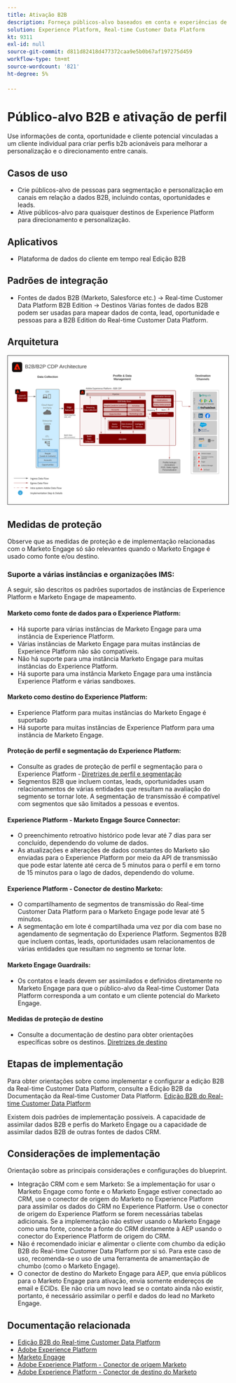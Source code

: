 ```yaml
---
title: Ativação B2B
description: Forneça públicos-alvo baseados em conta e experiências de clientes centradas em perfis com o Real-time Customer Data Platform ​.
solution: Experience Platform, Real-time Customer Data Platform
kt: 9311
exl-id: null
source-git-commit: d811d82418d477372caa9e5b0b67af197275d459
workflow-type: tm+mt
source-wordcount: '821'
ht-degree: 5%

---
```


# Público-alvo B2B e ativação de perfil

Use informações de conta, oportunidade e cliente potencial vinculadas a um cliente individual para criar perfis b2b acionáveis para melhorar a personalização e o direcionamento entre canais.

## Casos de uso

* Crie públicos-alvo de pessoas para segmentação e personalização em canais em relação a dados B2B, incluindo contas, oportunidades e leads.
* Ative públicos-alvo para quaisquer destinos de Experience Platform para direcionamento e personalização.

## Aplicativos

* Plataforma de dados do cliente em tempo real Edição B2B

## Padrões de integração

* Fontes de dados B2B (Marketo, Salesforce etc.) -> Real-time Customer Data Platform B2B Edition -> Destinos Várias fontes de dados B2B podem ser usadas para mapear dados de conta, lead, oportunidade e pessoas para a B2B Edition do Real-time Customer Data Platform.

## Arquitetura

<img src="assets/b2b-activation.svg" alt="Arquitetura de referência para o B2B Ativation Blueprint" style="border:1px solid #4a4a4a" />
<br>

## Medidas de proteção

Observe que as medidas de proteção e de implementação relacionadas com o Marketo Engage só são relevantes quando o Marketo Engage é usado como fonte e/ou destino.

### Suporte a várias instâncias e organizações IMS:

A seguir, são descritos os padrões suportados de instâncias de Experience Platform e Marketo Engage de mapeamento.

#### Marketo como fonte de dados para o Experience Platform:

* Há suporte para várias instâncias de Marketo Engage para uma instância de Experience Platform.
* Várias instâncias de Marketo Engage para muitas instâncias de Experience Platform não são compatíveis.
* Não há suporte para uma instância Marketo Engage para muitas instâncias do Experience Platform.
* Há suporte para uma instância Marketo Engage para uma instância Experience Platform e várias sandboxes.

#### Marketo como destino do Experience Platform:

* Experience Platform para muitas instâncias do Marketo Engage é suportado
* Há suporte para muitas instâncias de Experience Platform para uma instância de Marketo Engage.

#### Proteção de perfil e segmentação do Experience Platform:

* Consulte as grades de proteção de perfil e segmentação para o Experience Platform - [Diretrizes de perfil e segmentação](https://experienceleague.adobe.com/docs/experience-platform/profile/guardrails.html?lang=pt-BR)
* Segmentos B2B que incluem contas, leads, oportunidades usam relacionamentos de várias entidades que resultam na avaliação do segmento se tornar lote. A segmentação de transmissão é compatível com segmentos que são limitados a pessoas e eventos.

#### Experience Platform - Marketo Engage Source Connector:

* O preenchimento retroativo histórico pode levar até 7 dias para ser concluído, dependendo do volume de dados.
* As atualizações e alterações de dados constantes do Marketo são enviadas para o Experience Platform por meio da API de transmissão que pode estar latente até cerca de 5 minutos para o perfil e em torno de 15 minutos para o lago de dados, dependendo do volume.

#### Experience Platform - Conector de destino Marketo:

* O compartilhamento de segmentos de transmissão do Real-time Customer Data Platform para o Marketo Engage pode levar até 5 minutos.
* A segmentação em lote é compartilhada uma vez por dia com base no agendamento de segmentação do Experience Platform. Segmentos B2B que incluem contas, leads, oportunidades usam relacionamentos de várias entidades que resultam no segmento se tornar lote.

#### Marketo Engage Guardrails:

* Os contatos e leads devem ser assimilados e definidos diretamente no Marketo Engage para que o público-alvo da Real-time Customer Data Platform corresponda a um contato e um cliente potencial do Marketo Engage.

#### Medidas de proteção de destino

* Consulte a documentação de destino para obter orientações específicas sobre os destinos. [Diretrizes de destino](https://experienceleague.adobe.com/docs/experience-platform/destinations/home.html?lang=en)


## Etapas de implementação

Para obter orientações sobre como implementar e configurar a edição B2B da Real-time Customer Data Platform, consulte a Edição B2B da Documentação da Real-time Customer Data Platform. [Edição B2B do Real-time Customer Data Platform](https://experienceleague.adobe.com/docs/experience-platform/rtcdp/b2b-overview.html?lang=en)

Existem dois padrões de implementação possíveis. A capacidade de assimilar dados B2B e perfis do Marketo Engage ou a capacidade de assimilar dados B2B de outras fontes de dados CRM.

## Considerações de implementação

Orientação sobre as principais considerações e configurações do blueprint.

* Integração CRM com e sem Marketo: Se a implementação for usar o Marketo Engage como fonte e o Marketo Engage estiver conectado ao CRM, use o conector de origem do Marketo no Experience Platform para assimilar os dados do CRM no Experience Platform. Use o conector de origem do Experience Platform se forem necessárias tabelas adicionais. Se a implementação não estiver usando o Marketo Engage como uma fonte, conecte a fonte do CRM diretamente à AEP usando o conector do Experience Platform de origem do CRM.
* Não é recomendado iniciar e alimentar o cliente com chumbo da edição B2B do Real-time Customer Data Platform por si só. Para este caso de uso, recomenda-se o uso de uma ferramenta de amamentação de chumbo (como o Marketo Engage).
* O conector de destino do Marketo Engage para AEP, que envia públicos para o Marketo Engage para ativação, envia somente endereços de email e ECIDs. Ele não cria um novo lead se o contato ainda não existir, portanto, é necessário assimilar o perfil e dados do lead no Marketo Engage.

## Documentação relacionada

* [Edição B2B do Real-time Customer Data Platform](https://experienceleague.adobe.com/docs/experience-platform/rtcdp/b2b-overview.html?lang=en)
* [Adobe Experience Platform](https://experienceleague.adobe.com/docs/experience-platform.html?lang=pt-BR)
* [Marketo Engage](https://experienceleague.adobe.com/docs/marketo/using/home.html?lang=en)
* [Adobe Experience Platform - Conector de origem Marketo](https://experienceleague.adobe.com/docs/experience-platform/sources/connectors/adobe-applications/marketo/marketo.html?lang=pt-BR)
* [Adobe Experience Platform - Conector de destino do Marketo](https://experienceleague.adobe.com/docs/marketo/using/product-docs/core-marketo-concepts/smart-lists-and-static-lists/static-lists/push-an-adobe-experience-cloud-segment-to-a-marketo-static-list.html?lang=en)
